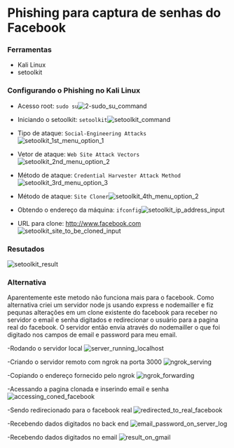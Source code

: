 # Phishing para captura de senhas do Facebook

### Ferramentas

- Kali Linux
- setoolkit

### Configurando o Phishing no Kali Linux

- Acesso root: ``` sudo su ```![2-sudo_su_command](https://github.com/user-attachments/assets/c66fe208-ea6b-4270-af4a-d6108fc4fb22)

- Iniciando o setoolkit: ``` setoolkit ```![setoolkit_command](https://github.com/user-attachments/assets/2e0c372e-05c7-4a6b-a701-da07f9cd1866)

- Tipo de ataque: ``` Social-Engineering Attacks ```![setoolkit_1st_menu_option_1](https://github.com/user-attachments/assets/e0242515-2d06-4f1d-bfce-a94edb200bfe)

- Vetor de ataque: ``` Web Site Attack Vectors ```![setoolkit_2nd_menu_option_2](https://github.com/user-attachments/assets/c2723284-ae82-4ade-ad32-53a46568f4df)

- Método de ataque: ```Credential Harvester Attack Method ```![setoolkit_3rd_menu_option_3](https://github.com/user-attachments/assets/aaa0481a-d622-441d-9dfd-d5487eb4440f)

- Método de ataque: ``` Site Cloner ```![setoolkit_4th_menu_option_2](https://github.com/user-attachments/assets/8387b3c3-4060-41ca-8ed5-b941fd28537d)

- Obtendo o endereço da máquina: ``` ifconfig ```![setoolkit_ip_address_input](https://github.com/user-attachments/assets/107d6773-e3e9-40f5-bf02-a57940a3a5bf)

- URL para clone: http://www.facebook.com
![setoolkit_site_to_be_cloned_input](https://github.com/user-attachments/assets/84a28da6-00b9-40df-9e1f-4de16dc6d281)

### Resutados

![setoolkit_result](https://github.com/user-attachments/assets/d4a7c7b3-0b31-41fa-8595-51c8b1dcfe78)

### Alternativa
Aparentemente este metodo não funciona mais para o facebook. Como alternativa criei um servidor node js usando express e nodemailler e fiz pequnas alterações em um clone existente do facebook para receber no servidor o email e senha digitados e redirecionar o usuário para a pagina real do facebook. O servidor então envia através do nodemailler o que foi digitado nos campos de email e password para meu email.

-Rodando o servidor local
![server_running_localhost](https://github.com/user-attachments/assets/9da6ce63-a277-4d86-9148-e0f49ea4d532)

-Criando o servidor remoto com ngrok na porta 3000
![ngrok_serving](https://github.com/user-attachments/assets/6c5e8f6a-43f5-469a-ba6d-c44339b39ba6)

-Copiando o endereço fornecido pelo ngrok
![ngrok_forwarding](https://github.com/user-attachments/assets/698d3aaa-0b9d-4da4-85ab-857a90a4db92)

-Acessando a pagina clonada e inserindo email e senha
![accessing_coned_facebook](https://github.com/user-attachments/assets/0d0fd698-e193-4927-8d17-213e454955a7)

-Sendo redirecionado para o facebook real
![redirected_to_real_facebook](https://github.com/user-attachments/assets/bc780ac3-656a-4a24-9bbb-874591e4f0a1)

-Recebendo dados digitados no back end
![email_password_on_server_log](https://github.com/user-attachments/assets/80c4eb2a-415a-4b6c-b0be-44b2e3ca4b47)

-Recebendo dados digitados no email
![result_on_gmail](https://github.com/user-attachments/assets/50721cd1-fbb7-419f-a552-4e58bbdfabbb)





